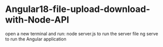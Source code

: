 # Angular18-file-upload-download-with-Node-API

open a new terminal and run: node server.js to run the server file
ng serve to run the Angular application
